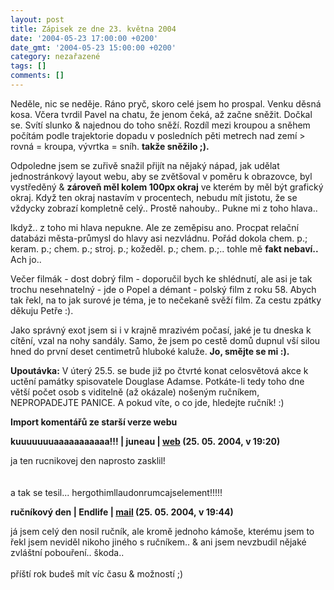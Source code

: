 ```yaml
---
layout: post
title: Zápisek ze dne 23. května 2004
date: '2004-05-23 17:00:00 +0200'
date_gmt: '2004-05-23 15:00:00 +0200'
category: nezařazené
tags: []
comments: []
---
```

<p>Neděle, nic se neděje. Ráno pryč, skoro celé jsem ho prospal. Venku děsná kosa. Včera tvrdil Pavel  na chatu, že jenom čeká, až začne sněžit. Dočkal se. Svítí slunko &amp; najednou do toho sněží. Rozdíl  mezi kroupou a sněhem počítám podle trajektorie dopadu v posledních pěti metrech nad zemí &gt; rovná = kroupa,  vývrtka = sníh. <strong>takže sněžilo ;).</strong></p>
<p>Odpoledne jsem se zuřivě snažil přijít na nějaký nápad, jak udělat jednostránkový layout webu, aby se  zvětšoval v poměru k obrazovce, byl vystředěný &amp; <strong>zároveň měl kolem 100px okraj</strong> ve kterém by měl být  grafický okraj. Když ten okraj nastavím v procentech, nebudu mít jistotu, že se vždycky zobrazí kompletně celý..  Prostě nahouby.. Pukne mi z toho hlava..</p>
<p>Ikdyž.. z toho mi hlava nepukne. Ale ze zeměpisu ano. Procpat relační databázi města-průmysl do hlavy  asi nezvládnu. Pořád dokola chem. p.; keram. p.; chem. p.; stroj. p.; kožeděl. p.; chem. p.;.. tohle mě  <strong>fakt nebaví..</strong> Ach jo..</p>
<p>Večer filmák - dost dobrý film - doporučil bych ke shlédnutí, ale asi je tak trochu nesehnatelný - jde  o Popel a démant - polský film z roku 58. Abych tak řekl, na to jak surové je téma, je to nečekaně svěží film.  Za cestu zpátky děkuju Petře :).</p>
<p>Jako správný exot jsem si i v krajně mrazivém počasí, jaké je tu dneska k cítění, vzal na nohy sandály.  Samo, že jsem po cestě domů dupnul vší silou hned do první deset centimetrů hluboké kaluže. <strong>Jo, smějte se mi :).</strong></p>
<p><strong>Upoutávka:</strong> V úterý 25.5. se bude již po čtvrté konat celosvětová akce k uctění památky spisovatele Douglase Adamse.  Potkáte-li tedy toho dne větší počet osob s viditelně (až okázale) nošeným ručníkem, NEPROPADEJTE PANICE.  A pokud víte, o co jde, hledejte ručník! :)</p>
<div class="import-komentaru">
<p><strong>Import komentářů ze starší verze webu</strong></p>
<div class="comment">
<p style="font-weight:bold"><span class="compredmet">kuuuuuuuaaaaaaaaaaa!!!</span> | <span class="comname">juneau</span> |  <a href="http://juneau.wz.cz">web</a> (25.&nbsp;05.&nbsp;2004,&nbsp;v&nbsp;19:20)</p>
<p>ja ten rucnikovej den naprosto zasklil! <br>  <br>  <br> a tak se tesil... hergothimllaudonrumcajselement!!!!! </p>
</div>
<div class="comment">
<p style="font-weight:bold"><span class="compredmet">ručníkový den</span> | <span class="comname">Endlife</span> |  <a href="mailto:jan.martinek@post.cz">mail</a> (25.&nbsp;05.&nbsp;2004,&nbsp;v&nbsp;19:44)</p>
<p>já jsem celý den nosil ručník, ale kromě jednoho kámoše, kterému jsem to řekl jsem neviděl nikoho jiného s ručníkem.. &amp; ani jsem nevzbudil nějaké zvláštní pobouření.. škoda.. <br>  <br> příští rok budeš mít víc času &amp; možností ;) </p>
</div>
</div>
